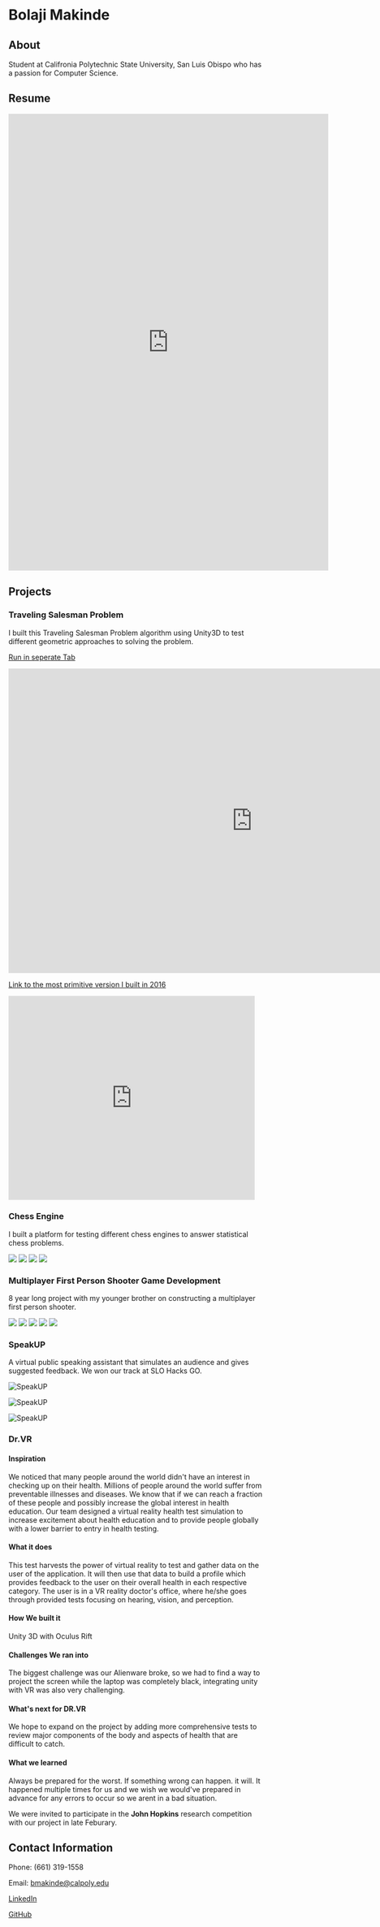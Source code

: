 
<!-- Global site tag (gtag.js) - Google Analytics -->
<script async src="https://www.googletagmanager.com/gtag/js?id=UA-156944877-1"></script>
<script>
  window.dataLayer = window.dataLayer || [];
  function gtag(){dataLayer.push(arguments);}
  gtag('js', new Date());

  gtag('config', 'UA-156944877-1');
</script>

# Bolaji Makinde

## **About**

Student at Califronia Polytechnic State University, San Luis Obispo who has a passion for Computer Science.

## **Resume**

<iframe src="https://bolajimakinde.com/BolajiMakinde01242020Resume.pdf" allowtransparency="true" width="630" height="900" frameborder="0" scrolling="no" allowfullscreen></iframe>

## **Projects**

### Traveling Salesman Problem

I built this Traveling Salesman Problem algorithm using Unity3D to test different geometric approaches to solving the problem.

[Run in seperate Tab](https://bolajimakinde.com/TSP/index.html)

<iframe src="https://bolajimakinde.com/TSP/index.html" llowtransparency="true" width="960" height="600" frameborder="0" scrolling="no"></iframe>

[Link to the most primitive version I built in 2016](https://scratch.mit.edu/projects/128014690/)

<iframe src="https://scratch.mit.edu/projects/128014690/embed" allowtransparency="true" width="485" height="402" frameborder="0" scrolling="no" allowfullscreen></iframe>

### Chess Engine

I built a platform for testing different chess engines to answer statistical chess problems.

<img src="https://bolajimakinde.com/CE_1.PNG" />

<img src="https://bolajimakinde.com/CE_2.PNG" />

<img src="https://bolajimakinde.com/CE_3.PNG" />

<img src="https://bolajimakinde.com/CE_4.PNG" />

### Multiplayer First Person Shooter Game Development

8 year long project with my younger brother on constructing a multiplayer first person shooter.

<img src="https://bolajimakinde.com/SEALS_2031_1.PNG" />

<img src="https://bolajimakinde.com/SEALS_2031_2.PNG" />

<img src="https://bolajimakinde.com/SEALS_2031_3.PNG" />

<img src="https://bolajimakinde.com/SEALS_2031_4.PNG" />

<img src="https://bolajimakinde.com/SEALS_2031_5.PNG" />

### SpeakUP

A virtual public speaking assistant that simulates an audience and gives suggested feedback. We won our track at SLO Hacks GO.

<img src="https://bolajimakinde.com/SloganLogo.png"
     alt="SpeakUP" />
     
<img src="https://bolajimakinde.com/SpeakUP_IMG_1.PNG"
    alt="SpeakUP" />
    
<img src="https://bolajimakinde.com/SpeakUP_IMG_2.PNG"
    alt="SpeakUP" />

### Dr.VR

#### Inspiration
We noticed that many people around the world didn't have an interest in checking up on their health. Millions of people around the world suffer from preventable illnesses and diseases. We know that if we can reach a fraction of these people and possibly increase the global interest in health education. Our team designed a virtual reality health test simulation to increase excitement about health education and to provide people globally with a lower barrier to entry in health testing.

#### What it does
This test harvests the power of virtual reality to test and gather data on the user of the application. It will then use that data to build a profile which provides feedback to the user on their overall health in each respective category. The user is in a VR reality doctor's office, where he/she goes through provided tests focusing on hearing, vision, and perception.

#### How We built it
Unity 3D with Oculus Rift

#### Challenges We ran into
The biggest challenge was our Alienware broke, so we had to find a way to project the screen while the laptop was completely black, integrating unity with VR was also very challenging.

#### What's next for DR.VR
We hope to expand on the project by adding more comprehensive tests to review major components of the body and aspects of health that are difficult to catch.

#### What we learned
Always be prepared for the worst. If something wrong can happen. it will. It happened multiple times for us and we wish we would've prepared in advance for any errors to occur so we arent in a bad situation.

We were invited to participate in the **John Hopkins** research competition with our project in late Feburary.

## **Contact Information**

Phone: (661) 319-1558

Email: bmakinde@calpoly.edu

[LinkedIn](https://www.linkedin.com/in/bolajimakinde)

[GitHub](https://www.github.com/BolajiMakinde)
